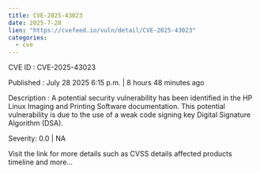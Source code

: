 ```yaml
--- 
title: CVE-2025-43023
date: 2025-7-28
lien: "https://cvefeed.io/vuln/detail/CVE-2025-43023"
categories:
  - cve
---
```


CVE ID : CVE-2025-43023

Published :  July 28
2025
6:15 p.m. | 8 hours
48 minutes ago

Description : A potential security vulnerability has been identified in the HP Linux Imaging and Printing Software documentation. This potential vulnerability is due to the use of a weak code signing key
Digital Signature Algorithm (DSA).

Severity: 0.0 | NA

Visit the link for more details
such as CVSS details
affected products
timeline
and more...
